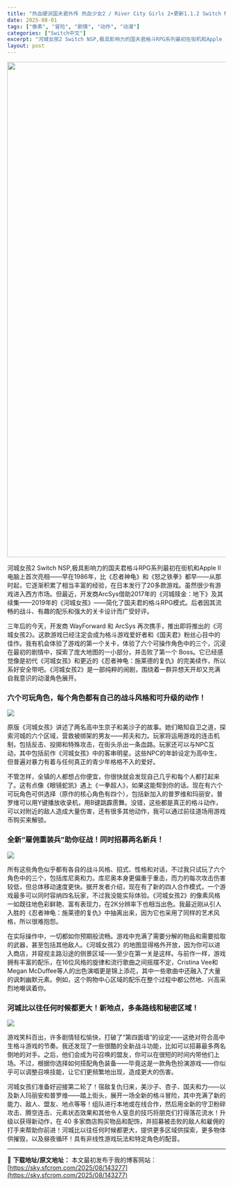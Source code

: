 ```yaml
---
title: "热血硬派国夫君外传 热血少女2 / River City Girls 2+更新1.1.2 Switch NSP中文"
date: 2025-08-01
tags: ["像素", "冒险", "剧情", "动作", "动漫"]
categories: ["Switch中文"]
excerpt: "河城女孩2 Switch NSP,极具影响力的国夫君格斗RPG系列最初在街机和Apple II电脑上首次亮相——早在1986年，比《忍者神龟》和《怒之铁拳》都早——从那时起，它逐渐积累了相当丰富的经验，在日本发行了20多款游戏。虽然很少有游戏进入西方市场。但最近，开发商ArcSys借助2017年的《&hellip;"
layout: post
---
```


<img class="aligncenter size-full wp-image-143278" src="https://sky.sfcrom.com/wp-content/uploads/2025/08/2025080111294386.webp" alt="" width="700" height="1142" />

河城女孩2 Switch NSP,极具影响力的国夫君格斗RPG系列最初在街机和Apple II电脑上首次亮相——早在1986年，比《忍者神龟》和《怒之铁拳》都早——从那时起，它逐渐积累了相当丰富的经验，在日本发行了20多款游戏。虽然很少有游戏进入西方市场。但最近，开发商ArcSys借助2017年的《河城赎金：地下》及其续集——2019年的《河城女孩》——简化了国夫君的格斗RPG模式。后者因其流畅的战斗、有趣的配乐和强大的关卡设计而广受好评。

三年后的今天，开发商 WayForward 和 ArcSys 再次携手，推出即将推出的《河城女孩2》。这款游戏已经注定会成为格斗游戏爱好者和《国夫君》粉丝心目中的佳作。我有机会体验了游戏的第一个关卡，体验了六个可操作角色中的三个，沉浸在最初的剧情中，探索了庞大地图的一小部分，并击败了第一个 Boss。它已经感觉像是初代《河城女孩》和更近的《忍者神龟：施莱德的复仇》的完美续作，所以系好安全带吧。《河城女孩2》是一部纯粹的闹剧，围绕着一群异想天开却又充满自我意识的动漫角色展开。
<h3>六个可玩角色，每个角色都有自己的战斗风格和可升级的动作！</h3>
<img src="https://img-eshop.cdn.nintendo.net/i/174a5cef8d7f1a4f2ec01bc8db607a8599d5a860d1eb07cd5f872110d3664ecd.jpg?w=1000" />

原版《河城女孩》讲述了两名高中生京子和美沙子的故事。她们略知自卫之道，探索河城的六个区域，营救被绑架的男友——邦夫和力。玩家将运用游戏的连击机制，包括反击、投掷和特殊攻击，在街头杀出一条血路。玩家还可以与NPC互动，其中包括前作《河城女孩》中的客串明星。这些NPC的年龄设定为高中生，但普遍对暴力有着与任何真正的青少年格格不入的爱好。

不管怎样，全镇的人都想占你便宜，你很快就会发现自己几乎和每个人都打起来了。这有点像《眼镜蛇凯》遇上《一拳超人》，如果这能帮到你的话。现在有六个可玩角色可供选择（原作的核心角色有四个），包括新加入的普罗维和玛丽安，普罗维可以用Y键播放收录机，用B键跳霹雳舞。没错，这些都是真正的格斗动作，可以对附近的敌人造成大量伤害，还有很多其他动作，我可以通过前往道场用游戏币购买来解锁。
<h3>全新“雇佣重装兵”助你征战！同时招募两名新兵！</h3>
<img src="https://img-eshop.cdn.nintendo.net/i/8be1f067d3434b1a061d2fe48d07424a34d76209c9fca6db807b23c55d1a83ff.jpg?w=1000" />

所有这些角色似乎都有各自的战斗风格、招式、性格和对话，不过我只试玩了六个角色中的三个，包括库尼奥和力。库尼奥本身更偏重于重击，而力的每次攻击伤害较低，但总体移动速度更快。据开发者介绍，现在有了新的四人合作模式，一个游戏最多可以同时容纳四名玩家，不过我没能实际体验。《河城女孩2》的像素风格一如既往地色彩鲜艳、富有表现力，在2K分辨率下也相当出色。我最近刚从引人入胜的《忍者神龟：施莱德的复仇》中抽离出来，因为它也采用了同样的艺术风格，所以很难抱怨。

在实际操作中，一切都如你预期般流畅。游戏中充满了需要分解的物品和需要拾取的武器，甚至包括其他敌人。《河城女孩2》的地图显得格外开放，因为你可以进入商店，并窥视主路沿途的侧景区域——至少在第一关是这样。与前作一样，游戏拥有丰富的配乐，在16位风格的旋律和流行歌曲之间摇摆不定，Cristina Vee和Megan McDuffee等人的出色演唱更是锦上添花，其中一些歌曲中还融入了大量的讽刺幽默元素。例如，这个购物中心区域的配乐在整个过程中都公然地、兴高采烈地嘲讽着你。
<h3>河城比以往任何时候都更大！新地点，多条路线和秘密区域！</h3>
<img src="https://img-eshop.cdn.nintendo.net/i/ff9e578e03e9ea60ee8419963db4ea019da15874cc2b36de957378c1b414e05b.jpg?w=1000" />

游戏笑料百出，许多剧情轻松愉快，打破了“第四面墙”的设定——这绝对符合高中生格斗游戏的节奏。我还发现了一些很酷的全新战斗功能，比如可以招募最多两名倒地的对手。之后，他们会成为可召唤的盟友，你可以在很短的时间内带他们上场。不过，根据你选择如何搭配角色装备——毕竟这是一款角色扮演游戏——你似乎可以调整召唤技能，让它们更频繁地出现，造成更大的伤害。

河城女孩们准备好迎接第二轮了！宿敌复仇归来，美沙子、杏子、国夫和力——以及新人玛丽安和普罗维——踏上街头，展开一场全新的格斗冒险，其中充满了新的能力、敌人、盟友、地点等等！组队进行本地或在线合作，然后用全新的守卫粉碎攻击、腾空连击、元素状态效果和其他令人窒息的技巧将朋克们打得落花流水！升级以获得新动作，在 40 多家商店购买物品和配饰，并招募被击败的敌人和雇佣的打手来帮助你前进！河城比以往任何时候都更大，提供更多区域供探索，更多物体供摧毁，以及昼夜循环！具有非线性游戏玩法和特定角色的配音。

---
📖 **下载地址/原文地址：** 本文最初发布于我的博客网站：[https://sky.sfcrom.com/2025/08/143277](https://sky.sfcrom.com/2025/08/143277)
